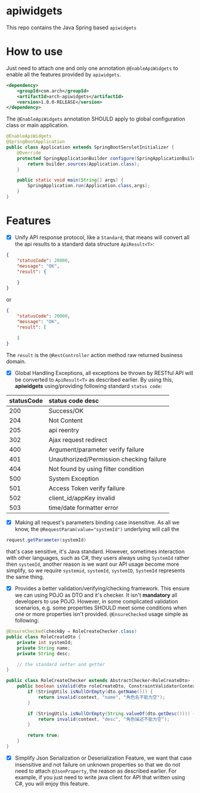 # apiwidgets
This repo contains the Java Spring based `apiwidgets`

# How to use
Just need to attach one and only one annotation `@EnableApiWidgets` to enable all the features provided by `apiwidgets`.

```xml
<dependency>
    <groupId>com.arch</groupId>
    <artifactId>arch-apiwidgets</artifactId>
    <version>1.0.0-RELEASE</version>
</dependency>
```
The `@EnableApiWidgets` annotation SHOULD apply to global configuration class or main application.
```java
@EnableApiWidgets
@SpringBootApplication
public class Application extends SpringBootServletInitializer {
    @Override
    protected SpringApplicationBuilder configure(SpringApplicationBuilder builder) {
        return builder.sources(Application.class);
    }

    public static void main(String[] args) {
        SpringApplication.run(Application.class,args);
    }
}
```

# Features
- [x] Unify API response protocol, like a `Standard`, that means will convert all the api results to a standard data structure `ApiResult<T>`:
```json
{
    "statusCode": 20000,
    "message": "OK",
    "result": {
    
    }
}
```
or
```json
{
    "statusCode": 20000,
    "message": "OK",
    "result": [
    
    ]
}
```
The `result` is the `@RestController` action method raw returned business domain. 

- [x] Global Handling Exceptions, all exceptions be thrown by RESTful API will be converted to `ApiResult<T>` as described earlier. By using this, **apiwidgets** using/providing following standard `status code`:

| statusCode |  status code desc                        |
|:-----------|:-----------------------------------------|
| 200      |  Success/OK                                |
| 204      |  Not Content                               |
| 205      |  api reentry                               |
| 302      |  Ajax request redirect                     |
| 400      |  Argument/parameter verify failure         |
| 401      |  Unauthorized/Permission checking failure  |
| 404      |  Not found by using filter condition       |
| 500      |  System Exception                          |
| 501      |  Access Token verify failure               |
| 502      |  client_id/appKey invalid                  |
| 503      |  time/date formatter error                 |

- [x] Making all request's parameters binding case insensitive. As all we know, the `@RequestParam(value="systemId")` underlying will call the
```java
request.getParameter(systemId)
```
that's case sensitive, it's Java standard. However, sometimes interaction with other languages, such as C#, they users always using `SystemId` rather then `systemId`, another reason is we want our API usage become more simplify, so we require `systemid`, `systemId`, `systemID`, `SystemId` represents the same thing.

- [x] Provides a better validation/verifying/checking framework. This ensure we can using POJO as DTO and it's checker. It isn't **mandatory** all developers to use POJO. However, in some complicated validation scenarios, e.g. some properties SHOULD meet some conditions when one or more properties isn't provided. `@EnsureChecked` usage simple as following:

```java
@EnsureChecked(checkBy = RoleCreateChecker.class)
public class RoleCreateDto {
    private int systemId;
    private String name;
    private String desc;

    // the standard setter and getter
}

public class RoleCreateChecker extends AbstractChecker<RoleCreateDto> {
    public boolean isValid(dto roleCreateDto, ConstraintValidatorContext context) {
        if (StringUtils.isNullOrEmpty(dto.getName())) {
            return invalid(context, "name", "角色名不能为空");
        }

        if (StringUtils.isNullOrEmpty(String.valueOf(dto.getDesc()))) {
            return invalid(context, "desc", "角色描述不能为空");
        }

        return true;
    }
}
```

- [x] Simplify Json Serialization or Deserialization Feature, we want that case insensitive and not failure on unknown properties so that we do not need to attach `@JsonProperty`, the reason as described earlier. For example, if you just need to write java client for API that written using C#, you will enjoy this feature.
